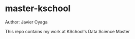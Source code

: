 # master-kschool

Author: Javier Oyaga

This repo contains my work at KSchool's Data Science Master


